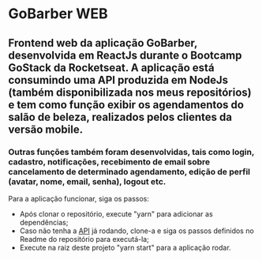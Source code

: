 # GoBarber WEB
## Frontend web da aplicação GoBarber, desenvolvida em ReactJs durante o Bootcamp GoStack da Rocketseat. A aplicação está consumindo uma API produzida em NodeJs (também disponibilizada nos meus repositórios) e tem como função exibir os agendamentos do salão de beleza, realizados pelos clientes da versão mobile.
### Outras funções também foram desenvolvidas, tais como login, cadastro, notificações, recebimento de email sobre cancelamento de determinado agendamento, edição de perfil (avatar, nome, email, senha), logout etc. 

Para a aplicação funcionar, siga os passos:
<ul>

<li>
Após clonar o repositório, execute "yarn" para adicionar as dependências;
</li>

<li>
Caso não tenha a <a href="https://github.com/ManoelPradoMark22/API-GoBarber">API</a> já rodando, clone-a e siga os passos definidos no Readme do repositório para executá-la;
</li>

<li>
Execute na raiz deste projeto "yarn start" para a aplicação rodar.
</li>

</ul>


